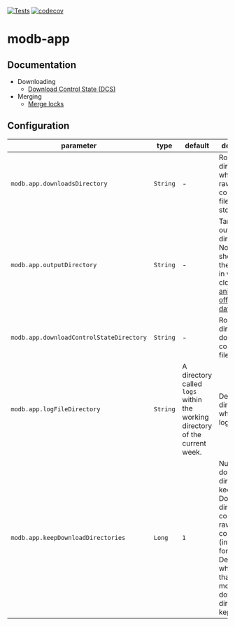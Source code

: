 [![Tests](https://github.com/manami-project/modb-app/actions/workflows/tests.yml/badge.svg)](https://github.com/manami-project/modb-app/actions/workflows/tests.yml) [![codecov](https://codecov.io/gh/manami-project/modb-app/graph/badge.svg?token=66LR8JA8KE)](https://codecov.io/gh/manami-project/modb-app)
# modb-app

## Documentation

* Downloading
  * [Download Control State (DCS)](docs/dcs.md)
* Merging
  * [Merge locks](docs/merge_locks.md) 

## Configuration

| parameter                                | type     | default                                                                     | description                                                                                                                                                                                               |
|------------------------------------------|----------|-----------------------------------------------------------------------------|-----------------------------------------------------------------------------------------------------------------------------------------------------------------------------------------------------------|
| `modb.app.downloadsDirectory`            | `String` | -                                                                           | Root directory in which the raw files and converted files are stored.                                                                                                                                     |
| `modb.app.outputDirectory`               | `String` | -                                                                           | Target output directory. Normally this should be the directory in which you cloned the [anime-offline-database](https://github.com/manami-project/anime-offline-database)                                 |
| `modb.app.downloadControlStateDirectory` | `String` | -                                                                           | Root directory of download control state files.                                                                                                                                                           |
| `modb.app.logFileDirectory`              | `String` | A directory called `logs` within the working directory of the current week. | Defines the directory in which the logs saved.                                                                                                                                                            |
| `modb.app.keepDownloadDirectories`       | `Long`   | `1`                                                                         | Number of download directories to keep. Download directories contain both raw data and conv files (intermediate format). Default is `1` which means that only the most recent download directory is kept. |